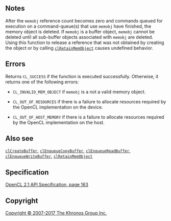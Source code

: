 Notes
-----

After the `memobj` reference count becomes zero and commands queued for
execution on a command-queue(s) that use `memobj` have finished, the
memory object is deleted. If `memobj` is a buffer object, `memobj`
cannot be deleted until all sub-buffer objects associated with `memobj`
are deleted. Using this function to release a reference that was not
obtained by creating the object or by calling
[`clRetainMemObject`](clRetainMemObject.html) causes undefined behavior.

Errors
------

Returns `CL_SUCCESS` if the function is executed successfully.
Otherwise, it returns one of the following errors:

-   `CL_INVALID_MEM_OBJECT` if `memobj` is a not a valid memory object.

-   `CL_OUT_OF_RESOURCES` if there is a failure to allocate resources
    required by the OpenCL implementation on the device.

-   `CL_OUT_OF_HOST_MEMORY` if there is a failure to allocate resources
    required by the OpenCL implementation on the host.

Also see
--------

[`clCreateBuffer`](clCreateBuffer.html),
[`clEnqueueCopyBuffer`](clEnqueueCopyBuffer.html),
[`clEnqueueReadBuffer`](clEnqueueReadBuffer.html),
[`clEnqueueWriteBuffer`](clEnqueueWriteBuffer.html),
[`clRetainMemObject`](clRetainMemObject.html)

Specification
-------------

[OpenCL 2.1 API Specification, page
163](https://www.khronos.org/registry/cl/specs/opencl-2.1.pdf#page=163)

Copyright
---------

[Copyright © 2007-2017 The Khronos Group Inc.](copyright.html)
